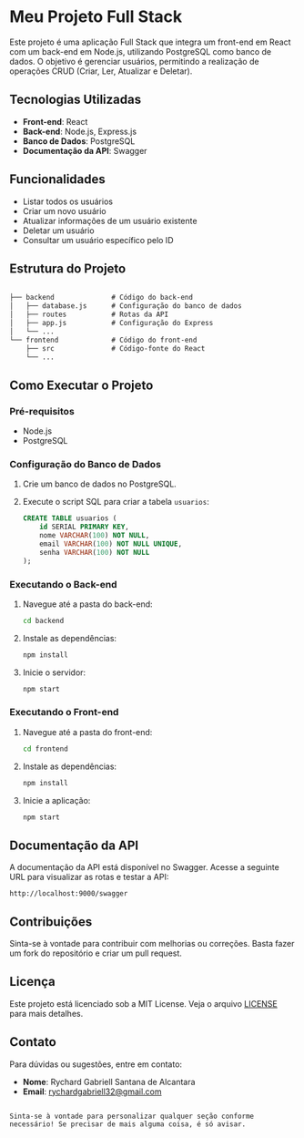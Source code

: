 
# Meu Projeto Full Stack

Este projeto é uma aplicação Full Stack que integra um front-end em React com um back-end em Node.js, utilizando PostgreSQL como banco de dados. O objetivo é gerenciar usuários, permitindo a realização de operações CRUD (Criar, Ler, Atualizar e Deletar).

## Tecnologias Utilizadas

- **Front-end**: React
- **Back-end**: Node.js, Express.js
- **Banco de Dados**: PostgreSQL
- **Documentação da API**: Swagger

## Funcionalidades

- Listar todos os usuários
- Criar um novo usuário
- Atualizar informações de um usuário existente
- Deletar um usuário
- Consultar um usuário específico pelo ID

## Estrutura do Projeto
```markdown

├── backend              # Código do back-end
│   ├── database.js      # Configuração do banco de dados
│   ├── routes           # Rotas da API
│   ├── app.js           # Configuração do Express
│   └── ...
└── frontend             # Código do front-end
    ├── src              # Código-fonte do React
    └── ...
```

## Como Executar o Projeto

### Pré-requisitos

- Node.js
- PostgreSQL

### Configuração do Banco de Dados

1. Crie um banco de dados no PostgreSQL.
2. Execute o script SQL para criar a tabela `usuarios`:

   ```sql
   CREATE TABLE usuarios (
       id SERIAL PRIMARY KEY,
       nome VARCHAR(100) NOT NULL,
       email VARCHAR(100) NOT NULL UNIQUE,
       senha VARCHAR(100) NOT NULL
   );
   ```

### Executando o Back-end

1. Navegue até a pasta do back-end:
   ```bash
   cd backend
   ```

2. Instale as dependências:
   ```bash
   npm install
   ```

3. Inicie o servidor:
   ```bash
   npm start
   ```

### Executando o Front-end

1. Navegue até a pasta do front-end:
   ```bash
   cd frontend
   ```

2. Instale as dependências:
   ```bash
   npm install
   ```

3. Inicie a aplicação:
   ```bash
   npm start
   ```

## Documentação da API

A documentação da API está disponível no Swagger. Acesse a seguinte URL para visualizar as rotas e testar a API:

```
http://localhost:9000/swagger
```

## Contribuições

Sinta-se à vontade para contribuir com melhorias ou correções. Basta fazer um fork do repositório e criar um pull request.

## Licença

Este projeto está licenciado sob a MIT License. Veja o arquivo [LICENSE](LICENSE) para mais detalhes.

## Contato

Para dúvidas ou sugestões, entre em contato:

- **Nome**: Rychard Gabriell Santana de Alcantara
- **Email**: rychardgabriell32@gmail.com
```

Sinta-se à vontade para personalizar qualquer seção conforme necessário! Se precisar de mais alguma coisa, é só avisar.
